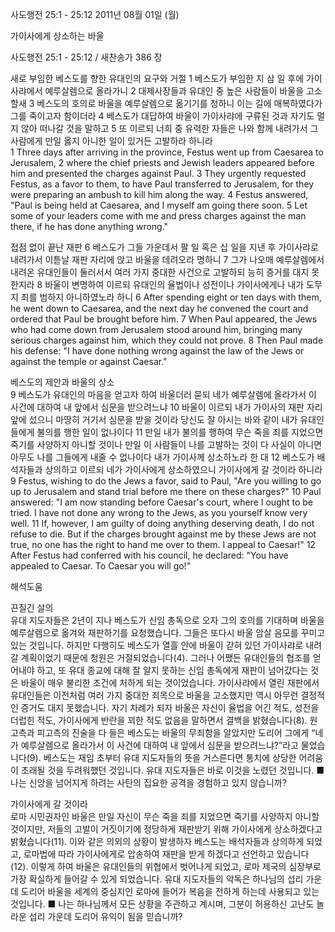 사도행전 25:1 - 25:12 
2011년 08월 01일 (월)

가이사에게 상소하는 바울



사도행전 25:1 - 25:12 / 새찬송가 386 장


새로 부임한 베스도를 향한 유대인의 요구와 거절 
1 베스도가 부임한 지 삼 일 후에 가이사랴에서 예루살렘으로 올라가니 2 대제사장들과 유대인 중 높은 사람들이 바울을 고소할새 3 베스도의 호의로 바울을 예루살렘으로 옮기기를 청하니 이는 길에 매복하였다가 그를 죽이고자 함이더라 4 베스도가 대답하여 바울이 가이사랴에 구류된 것과 자기도 멀지 않아 떠나갈 것을 말하고 5 또 이르되 너희 중 유력한 자들은 나와 함께 내려가서 그 사람에게 만일 옳지 아니한 일이 있거든 고발하라 하니라   
1 Three days after arriving in the province, Festus went up from Caesarea to Jerusalem, 2 where the chief priests and Jewish leaders appeared before him and presented the charges against Paul. 3 They urgently requested Festus, as a favor to them, to have Paul transferred to Jerusalem, for they were preparing an ambush to kill him along the way. 4 Festus answered, "Paul is being held at Caesarea, and I myself am going there soon. 5 Let some of your leaders come with me and press charges against the man there, if he has done anything wrong." 

접점 없이 끝난 재판
6 베스도가 그들 가운데서 팔 일 혹은 십 일을 지낸 후 가이사랴로 내려가서 이튿날 재판 자리에 앉고 바울을 데려오라 명하니 7 그가 나오매 예루살렘에서 내려온 유대인들이 둘러서서 여러 가지 중대한 사건으로 고발하되 능히 증거를 대지 못한지라 8 바울이 변명하여 이르되 유대인의 율법이나 성전이나 가이사에게나 내가 도무지 죄를 범하지 아니하였노라 하니
6 After spending eight or ten days with them, he went down to Caesarea, and the next day he convened the court and ordered that Paul be brought before him. 7 When Paul appeared, the Jews who had come down from Jerusalem stood around him, bringing many serious charges against him, which they could not prove. 8 Then Paul made his defense: "I have done nothing wrong against the law of the Jews or against the temple or against Caesar." 

베스도의 제안과 바울의 상소   
9 베스도가 유대인의 마음을 얻고자 하여 바울더러 묻되 네가 예루살렘에 올라가서 이 사건에 대하여 내 앞에서 심문을 받으려느냐 10 바울이 이르되 내가 가이사의 재판 자리 앞에 섰으니 마땅히 거기서 심문을 받을 것이라 당신도 잘 아시는 바와 같이 내가 유대인들에게 불의를 행한 일이 없나이다 11 만일 내가 불의를 행하여 무슨 죽을 죄를 지었으면 죽기를 사양하지 아니할 것이나 만일 이 사람들이 나를 고발하는 것이 다 사실이 아니면 아무도 나를 그들에게 내줄 수 없나이다 내가 가이사께 상소하노라 한 대 12 베스도가 배석자들과 상의하고 이르되 네가 가이사에게 상소하였으니 가이사에게 갈 것이라 하니라   
9 Festus, wishing to do the Jews a favor, said to Paul, "Are you willing to go up to Jerusalem and stand trial before me there on these charges?" 10 Paul answered: "I am now standing before Caesar's court, where I ought to be tried. I have not done any wrong to the Jews, as you yourself know very well. 11 If, however, I am guilty of doing anything deserving death, I do not refuse to die. But if the charges brought against me by these Jews are not true, no one has the right to hand me over to them. I appeal to Caesar!" 12 After Festus had conferred with his council, he declared: "You have appealed to Caesar. To Caesar you will go!"

해석도움





끈질긴 살의  
유대 지도자들은 2년이 지나 베스도가 신임 총독으로 오자 그의 호의를 기대하며 바울을 예루살렘으로 옮겨와 재판하기를 요청했습니다. 그들은 또다시 바울 암살 음모를 꾸미고 있는 것입니다. 하지만 다행히도 베스도가 열흘 안에 바울이 갇혀 있던 가이사랴로 내려갈 계획이었기 때문에 청원은 거절되었습니다(4). 그러나 어쨌든 유대인들의 협조를 얻어내야 하고, 또 유대 종교에 대해 잘 알지 못하는 신임 총독에게 재판이 넘어갔다는 것은 바울이 매우 불리한 조건에 처하게 되는 것이었습니다. 가이사랴에서 열린 재판에서 유대인들은 이전처럼 여러 가지 중대한 죄목으로 바울을 고소했지만 역시 아무런 결정적인 증거도 대지 못했습니다. 자기 차례가 되자 바울은 자신이 율법을 어긴 적도, 성전을 더럽힌 적도, 가이사에게 반란을 꾀한 적도 없음을 말하면서 결백을 밝혔습니다(8). 원고측과 피고측의 진술을 다 들은 베스도는 바울의 무죄함을 알았지만 도리어 그에게 “네가 예루살렘으로 올라가서 이 사건에 대하여 내 앞에서 심문을 받으려느냐?”라고 물었습니다(9). 베스도는 재임 초부터 유대 지도자들의 뜻을 거스른다면 통치에 상당한 어려움이 초래될 것을 두려워했던 것입니다. 유대 지도자들은 바로 이것을 노렸던 것입니다. 
■ 나는 신앙을 넘어지게 하려는 사탄의 집요한 공격을 경험하고 있지 않습니까?  

가이사에게 갈 것이라  
로마 시민권자인 바울은 만일 자신이 무슨 죽을 죄를 지었으면 죽기를 사양하지 아니할 것이지만, 저들의 고발이 거짓이기에 정당하게 재판받기 위해 가이사에게 상소하겠다고 밝혔습니다(11). 이와 같은 의외의 상황이 발생하자 베스도는 배석자들과 상의하게 되었고, 로마법에 따라 가이사에게로 압송하여 재판을 받게 하겠다고 선언하고 있습니다(12). 이렇게 하여 바울은 유대인들의 위협에서 벗어나게 되었고, 로마 제국의 심장부로 가장 확실하게 들어갈 수 있게 되었습니다. 유대 지도자들의 악독은 하나님의 섭리 가운데 도리어 바울을 세계의 중심지인 로마에 들어가 복음을 전하게 하는데 사용되고 있는 것입니다. 
■ 나는 하나님께서 모든 상황을 주관하고 계시며, 그분이 허용하신 고난도 놀라운 섭리 가운데 도리어 유익이 됨을 믿습니까?